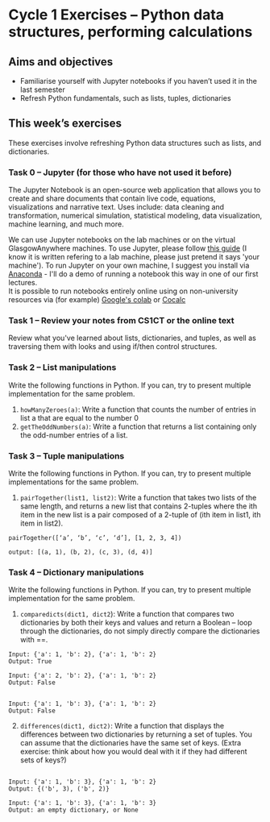 # Cycle 1 Exercises – Python data structures, performing calculations
## Aims and objectives
* Familiarise yourself with Jupyter notebooks if you haven’t used it in the last semester
* Refresh Python fundamentals, such as lists, tuples, dictionaries


## This week’s exercises
These exercises involve refreshing Python data structures such as lists, and dictionaries.
### Task 0 – Jupyter (for those who have not used it before)
The Jupyter Notebook is an open-source web application that allows you to create and share documents that contain live code, equations, visualizations and narrative text. Uses include: data cleaning and transformation, numerical simulation, statistical modeling, data visualization, machine learning, and much more.


We can use Jupyter notebooks on the lab machines or on the virtual GlasgowAnywhere machines.
To use Jupyter, please follow [this guide](https://moodle.gla.ac.uk/pluginfile.php/2538141/mod_resource/content/1/JupyterGuide2016%20%281%29.pdf) (I know it is written refering to a lab machine, please just pretend it says 'your machine'). To run Jupyter on your own machine, I suggest you install via [Anaconda](https://www.anaconda.com/) - I'll do a demo of running a notebook this way in one of our first lectures.  
It is possible to run notebooks entirely online using on non-university resources via (for example) [Google's colab](https://colab.research.google.com) or [Cocalc](https://cocalc.com/)


### Task 1 – Review your notes from CS1CT or the online text
Review what you've learned about lists, dictionaries, and tuples, as well as traversing them with looks and using if/then control structures.  

### Task 2 – List manipulations

Write the following functions in Python. If you can, try to present multiple implementation for the same problem. 
1.	`howManyZeroes(a)`: Write a function that counts the number of entries in list a that are equal to the number 0
2.	`getTheOddNumbers(a)`: Write a function that returns a list containing only the odd-number entries of a list.



### Task 3 – Tuple manipulations

Write the following functions in Python. If you can, try to present multiple implementations for the same problem. 
1.	`pairTogether(list1, list2)`:  Write a function that takes two lists of the same length, and returns a new list that contains 2-tuples where the ith item in the new list is a pair composed of a 2-tuple of (ith item in list1, ith item in list2).

```
pairTogether([‘a’, ‘b’, ‘c’, ‘d’], [1, 2, 3, 4]) 

output: [(a, 1), (b, 2), (c, 3), (d, 4)]  
```
### Task 4 – Dictionary manipulations

Write the following functions in Python. If you can, try to present multiple implementation for the same problem. 
1.	`comparedicts(dict1, dict2`): Write a function that compares two dictionaries by both their keys and values and return a Boolean – loop through the dictionaries, do not simply directly compare the dictionaries with ==.

```
Input: {'a': 1, 'b': 2}, {'a': 1, 'b': 2}
Output: True	

Input: {'a': 2, 'b': 2}, {'a': 1, 'b': 2}
Output: False


Input: {'a': 1, 'b': 3}, {'a': 1, 'b': 2}
Output: False
```

2.	`differences(dict1, dict2)`: Write a function that displays the differences between two dictionaries by returning a set of tuples.   You can assume that the dictionaries have the same set of keys.  (Extra exercise: think about how you would deal with it if they had different sets of keys?)
```

Input: {'a': 1, 'b': 3}, {'a': 1, 'b': 2}
Output: {('b', 3), ('b', 2)}

Input: {'a': 1, 'b': 3}, {'a': 1, 'b': 3}
Output: an empty dictionary, or None
```
